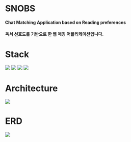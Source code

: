 # SNOBS
#### Chat Matching Application based on Reading preferences
#### 독서 선호도를 기반으로 한 웹 매칭 어플리케이션입니다.

# Stack
<img src="https://img.shields.io/badge/mysql-4479A1?style=for-the-badge&logo=mysql&logoColor=white">
<img src="https://img.shields.io/badge/Spring-6DB33F?style=for-the-badge&logo=Spring&logoColor=white">
<img src="https://img.shields.io/badge/apache tomcat-F8DC75?style=for-the-badge&logo=apachetomcat&logoColor=white">
<img src="https://img.shields.io/badge/react-61DAFB?style=for-the-badge&logo=react&logoColor=black">

# Architecture
<img src="https://user-images.githubusercontent.com/47156959/137701640-6222ffa3-16dd-4205-91c5-bd0ab412b0d1.png">

# ERD
<img src="https://user-images.githubusercontent.com/47156959/137579753-2ad1b0ca-068a-4ff0-82b3-1d4fb6f3cd32.jpg">

